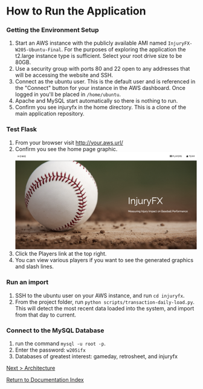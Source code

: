 # How to Run the Application

### Getting the Environment Setup

1. Start an AWS instance with the publicly available AMI named `InjuryFX-W205-Ubuntu-Final`. For the purposes of exploring the application the t2.large instance type is sufficient. Select your root drive size to be 80GB.
2. Use a security group with ports 80 and 22 open to any addresses that will be accessing the website and SSH.
3. Connect as the ubuntu user. This is the default user and is referenced in the "Connect" button for your instance in the AWS dashboard. Once logged in you'll be placed in `/home/ubuntu`.
4. Apache and MySQL start automatically so there is nothing to run.
5. Confirm you see injuryfx in the home directory. This is a clone of the main application repository.

### Test Flask

1. From your browser visit http://your.aws.url/
2. Confirm you see the home page graphic.
![Home Page Graphic](images/homepage.png)
3. Click the Players link at the top right.
4. You can view various players if you want to see the generated graphics and slash lines.

### Run an import

1. SSH to the ubuntu user on your AWS instance, and run `cd injuryfx`.
2. From the project folder, run `python scripts/transaction-daily-load.py`. This will detect the most recent data loaded into the system, and import from that day to current.

### Connect to the MySQL Database

1. run the command ```mysql -u root -p```.
2. Enter the password: ```w205ifx```
3. Databases of greatest interest: gameday, retrosheet, and injuryfx

[Next > Architecture](architecture.md)

[Return to Documentation Index](index.md)
